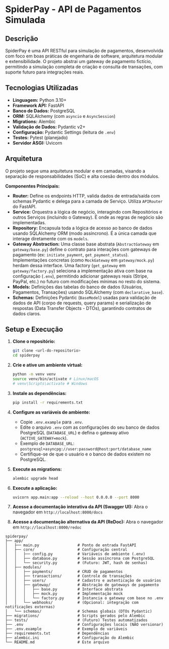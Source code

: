 # SpiderPay - API de Pagamentos Simulada

## Descrição

SpiderPay é uma API RESTful para simulação de pagamentos, desenvolvida com foco em boas práticas de engenharia de software, arquitetura modular e extensibilidade. O projeto abstrai um gateway de pagamento fictício, permitindo a simulação completa de criação e consulta de transações, com suporte futuro para integrações reais.

## Tecnologias Utilizadas

*   **Linguagem:** Python 3.10+
*   **Framework API:** FastAPI
*   **Banco de Dados:** PostgreSQL
*   **ORM:** SQLAlchemy (com `asyncio` e `AsyncSession`)
*   **Migrations:** Alembic
*   **Validação de Dados:** Pydantic v2+
*   **Configuração:** Pydantic Settings (leitura de `.env`)
*   **Testes:** Pytest (planejado)
*   **Servidor ASGI:** Uvicorn

## Arquitetura

O projeto segue uma arquitetura modular e em camadas, visando a separação de responsabilidades (SoC) e alta coesão dentro dos módulos.

**Componentes Principais:**

*   **Router:** Define os endpoints HTTP, valida dados de entrada/saída com schemas Pydantic e delega para a camada de Serviço. Utiliza `APIRouter` do FastAPI.
*   **Service:** Orquestra a lógica de negócio, interagindo com Repositórios e outros Serviços (incluindo o Gateway). É onde as regras de negócio são implementadas.
*   **Repository:** Encapsula toda a lógica de acesso ao banco de dados usando SQLAlchemy ORM (modo assíncrono). É a única camada que interage diretamente com os `models`.
*   **Gateway Abstraction:** Uma classe base abstrata (`AbstractGateway` em `gateway/base.py`) define o contrato para interações com gateways de pagamento (ex: `initiate_payment`, `get_payment_status`). Implementações concretas (como `MockGateway` em `gateway/mock.py`) herdam dessa interface. Uma factory (`get_gateway` em `gateway/factory.py`) seleciona a implementação ativa com base na configuração (`.env`), permitindo adicionar gateways reais (Stripe, PayPal, etc.) no futuro com modificações mínimas no resto do sistema.
*   **Models:** Definições das tabelas do banco de dados (Usuários, Pagamentos, Transações) usando SQLAlchemy (com `declarative_base`).
*   **Schemas:** Definições Pydantic (`BaseModel`) usadas para validação de dados de API (corpo de requests, query params) e serialização de respostas (Data Transfer Objects - DTOs), garantindo contratos de dados claros.


## Setup e Execução

1.  **Clone o repositório:**
    ```bash
    git clone <url-do-repositorio>
    cd spiderpay
    ```

2.  **Crie e ative um ambiente virtual:**
    ```bash
    python -m venv venv
    source venv/bin/activate # Linux/macOS
    # venv\Scripts\activate # Windows
    ```

3.  **Instale as dependências:**
    ```bash
    pip install -r requirements.txt
    ```

4.  **Configure as variáveis de ambiente:**
    *   Copie `.env.example` para `.env`.
    *   Edite o arquivo `.env` com as configurações do seu banco de dados PostgreSQL (`DATABASE_URL`) e defina o gateway ativo (`ACTIVE_GATEWAY=mock`).
    *   Exemplo de `DATABASE_URL`: `postgresql+asyncpg://user:password@host:port/database_name`
    *   Certifique-se de que o usuário e o banco de dados existem no PostgreSQL.

5.  **Execute as migrations:**
    ```bash
    alembic upgrade head
    ```

6.  **Execute a aplicação:**
    ```bash
    uvicorn app.main:app --reload --host 0.0.0.0 --port 8000
    ```

7.  **Acesse a documentação interativa da API (Swagger UI):**
    Abra o navegador em `http://localhost:8000/docs`

8.  **Acesse a documentação alternativa da API (ReDoc):**
    Abra o navegador em `http://localhost:8000/redoc`

```
spiderpay/
├── app/
│   ├── main.py                 # Ponto de entrada FastAPI
│   ├── core/                   # Configuração central
│   │   ├── config.py           # Variáveis de ambiente (.env)
│   │   ├── database.py         # Sessão assíncrona com PostgreSQL
│   │   └── security.py         # (Futuro: JWT, hash de senhas)
│   ├── modules/
│   │   ├── payments/           # CRUD de pagamentos
│   │   ├── transactions/       # Controle de transações
│   │   ├── users/              # Cadastro e autenticação de usuários
│   │   ├── gateway/            # Abstração de gateways de pagamento
│   │   │   ├── base.py         # Interface abstrata
│   │   │   ├── mock.py         # Implementação mock
│   │   │   └── factory.py      # Instancia o gateway com base no .env
│   │   └── webhooks/           # (Opcional: integração com notificações externas)
│   └── schemas/                # Schemas globais (DTOs Pydantic)
├── migrations/                 # Scripts gerados pelo Alembic
├── tests/                      # (Futuro) Testes automatizados
├── .env                        # Configurações locais (NÃO versionar)
├── .env.example                # Exemplo de variáveis
├── requirements.txt            # Dependências
├── alembic.ini                 # Configuração do Alembic
└── README.md                   # Este arquivo

```
